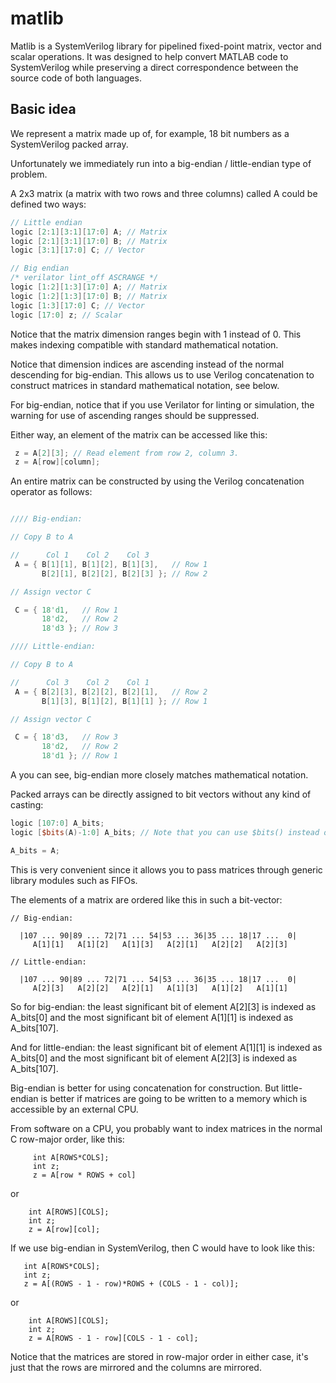 # matlib

Matlib is a SystemVerilog library for pipelined fixed-point matrix, vector
and scalar operations.  It was designed to help convert MATLAB code to
SystemVerilog while preserving a direct correspondence between the source
code of both languages. 

## Basic idea

We represent a matrix made up of, for example, 18 bit numbers as a
SystemVerilog packed array.

Unfortunately we immediately run into a big-endian / little-endian type
of problem.

A 2x3 matrix (a matrix with two rows and three columns) called A could be
defined two ways:

~~~verilog
// Little endian
logic [2:1][3:1][17:0] A; // Matrix
logic [2:1][3:1][17:0] B; // Matrix
logic [3:1][17:0] C; // Vector

// Big endian
/* verilator lint_off ASCRANGE */
logic [1:2][1:3][17:0] A; // Matrix
logic [1:2][1:3][17:0] B; // Matrix
logic [1:3][17:0] C; // Vector
logic [17:0] z; // Scalar
~~~

Notice that the matrix dimension ranges begin with 1 instead of 0.  This
makes indexing compatible with standard mathematical notation.

Notice that dimension indices are ascending instead of the normal
descending for big-endian.  This allows us to use Verilog concatenation to
construct matrices in standard mathematical notation, see below.

For big-endian, notice that if you use Verilator for linting or simulation,
the warning for use of ascending ranges should be suppressed.

Either way, an element of the matrix can be accessed like this:

~~~verilog
 z = A[2][3]; // Read element from row 2, column 3.
 z = A[row][column];
~~~

An entire matrix can be constructed by using the Verilog concatenation
operator as follows:

~~~verilog

//// Big-endian:

// Copy B to A

//      Col 1    Col 2    Col 3
 A = { B[1][1], B[1][2], B[1][3],   // Row 1
       B[2][1], B[2][2], B[2][3] }; // Row 2

// Assign vector C

 C = { 18'd1,   // Row 1
       18'd2,   // Row 2
       18'd3 }; // Row 3

//// Little-endian:

// Copy B to A

//      Col 3    Col 2    Col 1
 A = { B[2][3], B[2][2], B[2][1],   // Row 2
       B[1][3], B[1][2], B[1][1] }; // Row 1

// Assign vector C

 C = { 18'd3,   // Row 3
       18'd2,   // Row 2
       18'd1 }; // Row 1
~~~

A you can see, big-endian more closely matches mathematical notation.

Packed arrays can be directly assigned to bit vectors without any kind of
casting:

~~~verilog
logic [107:0] A_bits;
logic [$bits(A)-1:0] A_bits; // Note that you can use $bits() instead of a constant to copy the size

A_bits = A;
~~~

This is very convenient since it allows you to pass matrices through generic
library modules such as FIFOs.

The elements of a matrix are ordered like this in such a bit-vector:

~~~
// Big-endian:

  |107 ... 90|89 ... 72|71 ... 54|53 ... 36|35 ... 18|17 ...  0|
     A[1][1]   A[1][2]   A[1][3]   A[2][1]   A[2][2]   A[2][3]

// Little-endian:

  |107 ... 90|89 ... 72|71 ... 54|53 ... 36|35 ... 18|17 ...  0|
     A[2][3]   A[2][2]   A[2][1]   A[1][3]   A[1][2]   A[1][1]
~~~

So for big-endian: the least significant bit of element A[2][3] is indexed
as A_bits[0] and the most significant bit of element A[1][1] is indexed as
A_bits[107].

And for little-endian: the least significant bit of element A[1][1] is indexed
as A_bits[0] and the most significant bit of element A[2][3] is indexed as
A_bits[107].

Big-endian is better for using concatenation for construction.  But
little-endian is better if matrices are going to be written to a memory
which is accessible by an external CPU.

From software on a CPU, you probably want to index matrices in the normal C
row-major order, like this:

~~~
     int A[ROWS*COLS];
     int z;
     z = A[row * ROWS + col]
~~~

or

~~~
    int A[ROWS][COLS];
    int z;
    z = A[row][col];
~~~

If we use big-endian in SystemVerilog, then C would have to look like this:

~~~
   int A[ROWS*COLS];
   int z;
   z = A[(ROWS - 1 - row)*ROWS + (COLS - 1 - col)];
~~~

or

~~~
    int A[ROWS][COLS];
    int z;
    z = A[ROWS - 1 - row][COLS - 1 - col];
~~~

Notice that the matrices are stored in row-major order in either case, it's
just that the rows are mirrored and the columns are mirrored.
